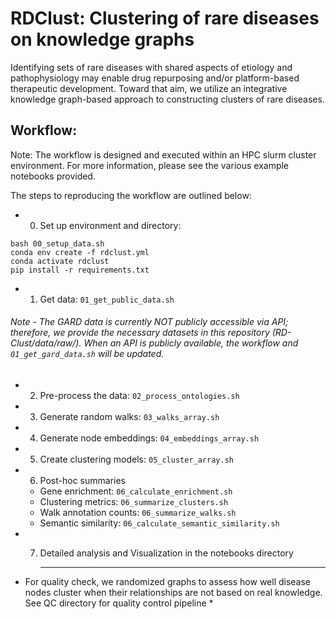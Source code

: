 # RDClust: Clustering of rare diseases on knowledge graphs

Identifying sets of rare diseases with shared aspects of etiology and pathophysiology may enable drug repurposing and/or platform-based therapeutic development. Toward that aim, we utilize an integrative knowledge graph-based approach to constructing clusters of rare diseases. 

## Workflow:

Note: The workflow is designed and executed within an HPC slurm cluster environment. 
For more information, please see the various example notebooks provided. 

The steps to reproducing the workflow are outlined below:

- 0) Set up environment and directory: 
```
bash 00_setup_data.sh
conda env create -f rdclust.yml
conda activate rdclust
pip install -r requirements.txt
```
- 1) Get data: ```01_get_public_data.sh```
###### Note - The GARD data is currently NOT publicly accessible via API; therefore, we provide the necessary datasets in this repository (RD-Clust/data/raw/). When an API is publicly available, the workflow and ```01_get_gard_data.sh``` will be updated.
- 2) Pre-process the data: ```02_process_ontologies.sh```
- 3) Generate random walks: ```03_walks_array.sh```
- 4) Generate node embeddings: ```04_embeddings_array.sh```
- 5) Create clustering models: ```05_cluster_array.sh```
- 6) Post-hoc summaries 
    - Gene enrichment: ```06_calculate_enrichment.sh```
    - Clustering metrics: ```06_summarize_clusters.sh```
    - Walk annotation counts: ```06_summarize_walks.sh```
    - Semantic similarity: ```06_calculate_semantic_similarity.sh```
- 7) Detailed analysis and Visualization in the notebooks directory
 
     ______________
     
* For quality check, we randomized graphs to assess how well disease nodes cluster when their relationships are not based on real knowledge. See QC directory for quality control pipeline *
